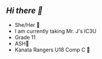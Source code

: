 ## *Hi there 👋*
- She/Her 🌟
- I am currently taking Mr. J's IC3U
- Grade 11
- ASH🪷
- Kanata Rangers U18 Comp C 🏒
